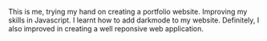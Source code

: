 This is me, trying my hand on creating a portfolio website. Improving my skills in Javascript.
I learnt how to add darkmode to my website.
Definitely, I also improved in creating a well reponsive web application.

